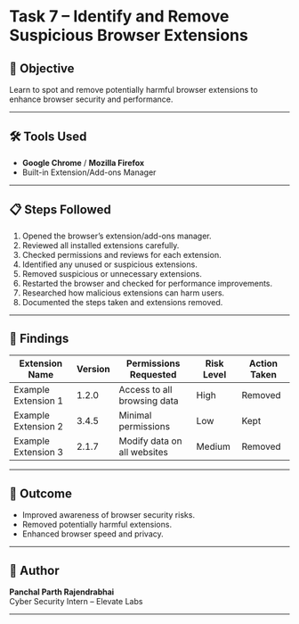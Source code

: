 # Task 7 – Identify and Remove Suspicious Browser Extensions

## 📌 Objective
Learn to spot and remove potentially harmful browser extensions to enhance browser security and performance.

---

## 🛠 Tools Used
- **Google Chrome** / **Mozilla Firefox**
- Built-in Extension/Add-ons Manager

---

## 📋 Steps Followed
1. Opened the browser’s extension/add-ons manager.
2. Reviewed all installed extensions carefully.
3. Checked permissions and reviews for each extension.
4. Identified any unused or suspicious extensions.
5. Removed suspicious or unnecessary extensions.
6. Restarted the browser and checked for performance improvements.
7. Researched how malicious extensions can harm users.
8. Documented the steps taken and extensions removed.

---

## 📄 Findings
| Extension Name       | Version | Permissions Requested             | Risk Level | Action Taken   |
|----------------------|---------|------------------------------------|------------|----------------|
| Example Extension 1  | 1.2.0   | Access to all browsing data        | High       | Removed        |
| Example Extension 2  | 3.4.5   | Minimal permissions                | Low        | Kept           |
| Example Extension 3  | 2.1.7   | Modify data on all websites        | Medium     | Removed        |

---

## 🎯 Outcome
- Improved awareness of browser security risks.
- Removed potentially harmful extensions.
- Enhanced browser speed and privacy.

---

## 👤 Author
**Panchal Parth Rajendrabhai**  
Cyber Security Intern – Elevate Labs

---
